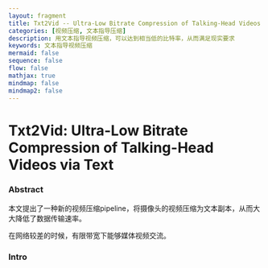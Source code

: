 ```yaml
---
layout: fragment
title: Txt2Vid -- Ultra-Low Bitrate Compression of Talking-Head Videos via Text
categories: [视频压缩, 文本指导压缩]
description: 用文本指导视频压缩，可以达到相当低的比特率，从而满足现实要求
keywords: 文本指导视频压缩
mermaid: false
sequence: false
flow: false
mathjax: true
mindmap: false
mindmap2: false
---
```

# Txt2Vid: Ultra-Low Bitrate Compression of Talking-Head Videos via Text

### Abstract

本文提出了一种新的视频压缩pipeline，将摄像头的视频压缩为文本副本，从而大大降低了数据传输速率。

在网络较差的时候，有限带宽下能够媒体视频交流。

### Intro
